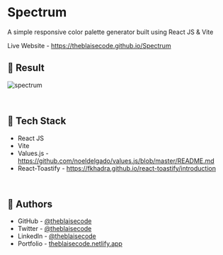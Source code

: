 # Spectrum
A simple responsive color palette generator built using React JS & Vite

Live Website - https://theblaisecode.github.io/Spectrum
<br/>

## 🔶 Result
![spectrum](https://github.com/theblaisecode/Spectrum/assets/89015653/03b2a992-a88a-4af7-b3b5-8c37bbd8342f)

<br/>

## 🔶 Tech Stack

- React JS
- Vite
- Values.js - https://github.com/noeldelgado/values.js/blob/master/README.md
- React-Toastify - https://fkhadra.github.io/react-toastify/introduction

<br/>

## 🔶 Authors

- GitHub - [@theblaisecode](https://github.com/theblaisecode)
- Twitter - [@theblaisecode](https://twitter.com/theblaisecode)
- LinkedIn - [@theblaisecode](https://www.linkedin.com/in/theblaisecode)
- Portfolio - [theblaisecode.netlify.app](https://theblaisecode.netlify.app/)
